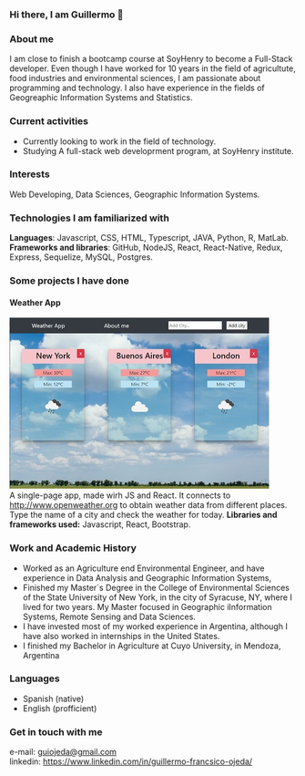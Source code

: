 ### Hi there, I am Guillermo 👋

### About me 

I am close to finish a bootcamp course at SoyHenry to become a Full-Stack developer. Even though I have worked for 10 years in the field of agricultute, food industries and environmental sciences, I am passionate about programming and technology. I also have experience in the fields of  Geogreaphic Information Systems and Statistics. 

### Current activities

* Currently  looking to work in the field of technology.
* Studying A full-stack web developrment program, at SoyHenry institute.

### Interests

Web Developing, Data Sciences, Geographic Information Systems.

### Technologies I am familiarized with

**Languages**: Javascript, CSS, HTML, Typescript, JAVA, Python, R, MatLab.  
**Frameworks and libraries**: GitHub, NodeJS, React, React-Native, Redux, Express, Sequelize, MySQL, Postgres.

### Some projects I have done

#### Weather App

![Image of Weather App](https://github.com/guillermoojeda/guillermoojeda/blob/main/Images/WeatherApp_small.jpg)  
A single-page app, made wirh JS and React. It connects to http://www.openweather.org to obtain weather data from different places. Type the name of a city and check the weather for today.
**Libraries and frameworks used:** Javascript, React, Bootstrap.

### Work and Academic History

* Worked as an Agriculture end Environmental Engineer, and have experience in Data Analysis and Geographic Information Systems, 
* Finished my Master´s Degree in the College of Environmental Sciences of the State University of New York, in the city of Syracuse, NY, where I lived for two years. My Master focused in Geographic iInformation Systems, Remote Sensing and Data Sciences.
* I have invested most of my worked experience in Argentina, although I have also worked in internships in the United States.
* I finished my Bachelor in Agriculture at Cuyo University, in Mendoza, Argentina

### Languages

* Spanish (native)
* English (profficient)

### Get in touch with me

e-mail: guiojeda@gmail.com  
linkedin: https://www.linkedin.com/in/guillermo-francsico-ojeda/




<!--
**guillermoojeda/guillermoojeda** is a ✨ _special_ ✨ repository because its `README.md` (this file) appears on your GitHub profile.

Here are some ideas to get you started:

- 🔭 I’m currently working on ...
- 🌱 I’m currently learning ...
- 👯 I’m looking to collaborate on ...
- 🤔 I’m looking for help with ...
- 💬 Ask me about ...
- 📫 How to reach me: ...
- 😄 Pronouns: ...
- ⚡ Fun fact: ...
-->


